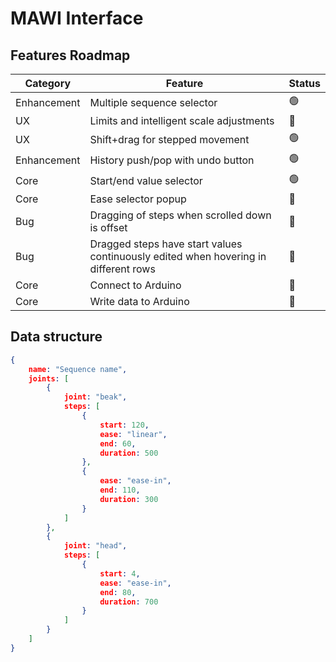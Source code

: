 # MAWI Interface

## Features Roadmap

|Category|Feature|Status|
|---|---|---|
|Enhancement|Multiple sequence selector|🟢|
|UX|Limits and intelligent scale adjustments|🔴|
|UX|Shift+drag for stepped movement|🟢|
|Enhancement|History push/pop with undo button|🟢|
|Core|Start/end value selector|🟢|
|Core|Ease selector popup|🔴|
|Bug|Dragging of steps when scrolled down is offset|🔴|
|Bug|Dragged steps have start values continuously edited when hovering in different rows|🔴|
|Core|Connect to Arduino|🔴|
|Core|Write data to Arduino|🔴|


## Data structure

```json
{
	name: "Sequence name",
	joints: [
		{
			joint: "beak",
			steps: [
				{
					start: 120,
					ease: "linear",
					end: 60,
					duration: 500
				},
				{
					ease: "ease-in",
					end: 110,
					duration: 300
				}
			]
		},
		{
			joint: "head",
			steps: [
				{
					start: 4,
					ease: "ease-in",
					end: 80,
					duration: 700
				}
			]
		}
	]
}
```